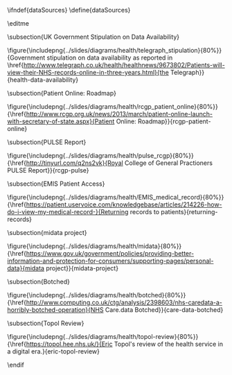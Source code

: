 \ifndef{dataSources}
\define{dataSources}

\editme

\subsection{UK Government Stipulation on Data Availability}

\figure{\includepng{../slides/diagrams/health/telegraph_stipulation}{80%}}{Government stipulation on data availability as reported in \href{http://www.telegraph.co.uk/health/healthnews/9673802/Patients-will-view-their-NHS-records-online-in-three-years.html}{the Telegraph}}{health-data-availability}

\subsection{Patient Online: Roadmap}

\figure{\includepng{../slides/diagrams/health/rcgp_patient_online}{80%}}{\href{http://www.rcgp.org.uk/news/2013/march/patient-online-launch-with-secretary-of-state.aspx}{Patient Online: Roadmap}}{rcgp-patient-online}

\subsection{PULSE Report}

\figure{\includepng{../slides/diagrams/health/pulse_rcgp}{80%}}{\href{http://tinyurl.com/q2ns2vk}{Royal College of General Practioners PULSE Report}}{rcgp-pulse}

\subsection{EMIS Patient Access}

\figure{\includepng{../slides/diagrams/health/EMIS_medical_record}{80%}}{\href{https://patient.uservoice.com/knowledgebase/articles/214226-how-do-i-view-my-medical-record-}{Returning records to patients}{returning-records}


\subsection{midata project}

\figure{\includepng{../slides/diagrams/health/midata}{80%}}{\href{https://www.gov.uk/government/policies/providing-better-information-and-protection-for-consumers/supporting-pages/personal-data}{midata project}}{midata-project}

\subsection{Botched}

\figure{\includepng{../slides/diagrams/health/botched}{80%}}{\href{http://www.computing.co.uk/ctg/analysis/2398603/nhs-caredata-a-horribly-botched-operation}{NHS Care.data Botched}}{care-data-botched}

\subsection{Topol Review}

\figure{\includepng{../slides/diagrams/health/topol-review}{80%}}{\href{https://topol.hee.nhs.uk/}{Eric Topol's review of the health service in a digital era.}{eric-topol-review}





\endif
